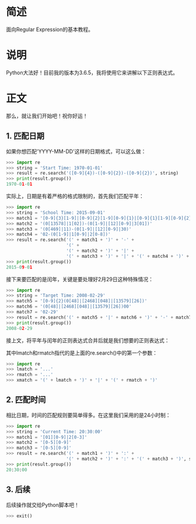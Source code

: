 # 简述

面向Regular Expression的基本教程。

# 说明

Python大法好！目前我的版本为3.6.5，我将使用它来讲解以下正则表达式。

# 正文

那么，就让我们开始吧！祝你好运！

## 1. 匹配日期

如果你想匹配'YYYY-MM-DD'这样的日期格式，可以这么做：

```python
>>> import re
>>> string = 'Start Time: 1970-01-01'
>>> result = re.search('([0-9]{4})-([0-9]{2})-([0-9]{2})', string)
>>> print(result.group())
1970-01-01
```

实际上，日期是有着严格的格式限制的，首先我们匹配平年：

```python
>>> import re
>>> string = 'School Time: 2015-09-01'
>>> match1 = '[0-9]{3}[1-9]|[0-9]{2}[1-9][0-9]{1}|[0-9]{1}[1-9][0-9]{2}|[1-9][0-9]{3}'
>>> match2 = '(0[13578]|1[02])-(0[1-9]|[12][0-9]|3[01])'
>>> match3 = '(0[469]|11)-(0[1-9]|[12][0-9]|30)'
>>> match4 = '02-(0[1-9]|1[0-9]|2[0-8])'
>>> result = re.search('(' + match1 + ')' + '-' +
                       '(' +
                       '(' + match2 + ')' + '|' +
                       '(' + match3 + ')' + '|' + '(' + match4 + ')' + ')', string)
>>> print(result.group())
2015-09-01
```

接下来要匹配的是闰年，关键是要处理好2月29日这种特殊情况：

```python
>>> import re
>>> string = 'Target Time: 2008-02-29'
>>> match5 = '[0-9]{2}(0[48]|[2468][048]|[13579][26])'
>>> match6 = '(0[48]|[2468][048]|[13579][26])00'
>>> match7 = '02-29'
>>> result = re.search('(' + match5 + '|' + match6 + ')' + '-' + match7, string)
>>> print(result.group())
2008-02-29
```

接上文，将平年与闰年的正则表达式合并后就是我们想要的正则表达式：

其中lmatch和rmatch指代的是上面的re.search()中的第一个参数：

```python
>>> import re
>>> lmatch = '...'
>>> rmatch = '...'
>>> xmatch = '(' + lmatch + ')' + '|' + '(' + rmatch + ')'
```

## 2. 匹配时间

相比日期，时间的匹配规则要简单得多。在这里我们采用的是24小时制：

```python
>>> import re
>>> string = 'Current Time: 20:30:00'
>>> match1 = '[01][0-9]|2[0-3]'
>>> match2 = '[0-5][0-9]'
>>> match3 = '[0-5][0-9]'
>>> result = re.search('(' + match1 + ')' + ':' +
                       '(' + match2 + ')' + ':' + '(' + match3 + ')', string)
>>> print(result.group())
20:30:00
```

## 3. 后续

后续操作就交给Python脚本吧！

```python
>>> exit()
```
